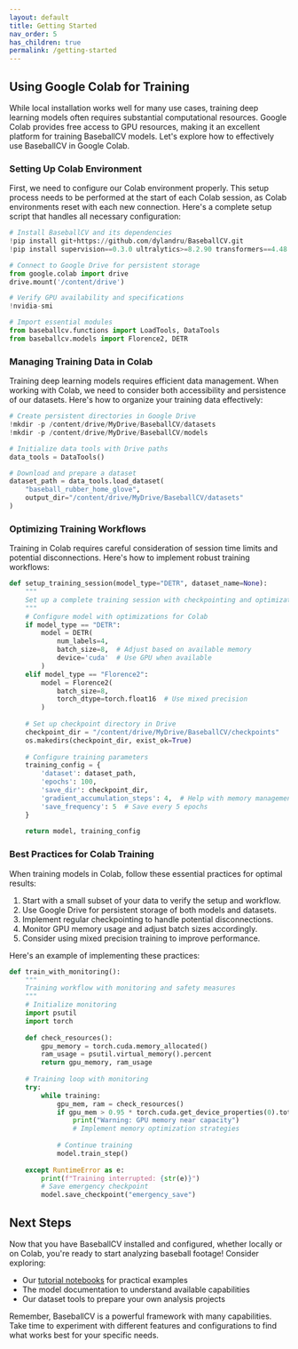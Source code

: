 ```yaml
---
layout: default
title: Getting Started
nav_order: 5
has_children: true
permalink: /getting-started
---
```


## Using Google Colab for Training

While local installation works well for many use cases, training deep learning models often requires substantial computational resources. Google Colab provides free access to GPU resources, making it an excellent platform for training BaseballCV models. Let's explore how to effectively use BaseballCV in Google Colab.

### Setting Up Colab Environment

First, we need to configure our Colab environment properly. This setup process needs to be performed at the start of each Colab session, as Colab environments reset with each new connection. Here's a complete setup script that handles all necessary configuration:

```python
# Install BaseballCV and its dependencies
!pip install git+https://github.com/dylandru/BaseballCV.git
!pip install supervision==0.3.0 ultralytics>=8.2.90 transformers==4.48.0

# Connect to Google Drive for persistent storage
from google.colab import drive
drive.mount('/content/drive')

# Verify GPU availability and specifications
!nvidia-smi

# Import essential modules
from baseballcv.functions import LoadTools, DataTools
from baseballcv.models import Florence2, DETR
```

### Managing Training Data in Colab

Training deep learning models requires efficient data management. When working with Colab, we need to consider both accessibility and persistence of our datasets. Here's how to organize your training data effectively:

```python
# Create persistent directories in Google Drive
!mkdir -p /content/drive/MyDrive/BaseballCV/datasets
!mkdir -p /content/drive/MyDrive/BaseballCV/models

# Initialize data tools with Drive paths
data_tools = DataTools()

# Download and prepare a dataset
dataset_path = data_tools.load_dataset(
    "baseball_rubber_home_glove",
    output_dir="/content/drive/MyDrive/BaseballCV/datasets"
)
```

### Optimizing Training Workflows

Training in Colab requires careful consideration of session time limits and potential disconnections. Here's how to implement robust training workflows:

```python
def setup_training_session(model_type="DETR", dataset_name=None):
    """
    Set up a complete training session with checkpointing and optimization
    """
    # Configure model with optimizations for Colab
    if model_type == "DETR":
        model = DETR(
            num_labels=4,
            batch_size=8,  # Adjust based on available memory
            device='cuda'  # Use GPU when available
        )
    elif model_type == "Florence2":
        model = Florence2(
            batch_size=8,
            torch_dtype=torch.float16  # Use mixed precision
        )
    
    # Set up checkpoint directory in Drive
    checkpoint_dir = "/content/drive/MyDrive/BaseballCV/checkpoints"
    os.makedirs(checkpoint_dir, exist_ok=True)
    
    # Configure training parameters
    training_config = {
        'dataset': dataset_path,
        'epochs': 100,
        'save_dir': checkpoint_dir,
        'gradient_accumulation_steps': 4,  # Help with memory management
        'save_frequency': 5  # Save every 5 epochs
    }
    
    return model, training_config
```

### Best Practices for Colab Training

When training models in Colab, follow these essential practices for optimal results:

1. Start with a small subset of your data to verify the setup and workflow.
2. Use Google Drive for persistent storage of both models and datasets.
3. Implement regular checkpointing to handle potential disconnections.
4. Monitor GPU memory usage and adjust batch sizes accordingly.
5. Consider using mixed precision training to improve performance.

Here's an example of implementing these practices:

```python
def train_with_monitoring():
    """
    Training workflow with monitoring and safety measures
    """
    # Initialize monitoring
    import psutil
    import torch
    
    def check_resources():
        gpu_memory = torch.cuda.memory_allocated()
        ram_usage = psutil.virtual_memory().percent
        return gpu_memory, ram_usage
    
    # Training loop with monitoring
    try:
        while training:
            gpu_mem, ram = check_resources()
            if gpu_mem > 0.95 * torch.cuda.get_device_properties(0).total_memory:
                print("Warning: GPU memory near capacity")
                # Implement memory optimization strategies
                
            # Continue training
            model.train_step()
            
    except RuntimeError as e:
        print(f"Training interrupted: {str(e)}")
        # Save emergency checkpoint
        model.save_checkpoint("emergency_save")
```

## Next Steps

Now that you have BaseballCV installed and configured, whether locally or on Colab, you're ready to start analyzing baseball footage! Consider exploring:

- Our [tutorial notebooks](https://github.com/dylandru/BaseballCV/tree/main/notebooks) for practical examples
- The model documentation to understand available capabilities
- Our dataset tools to prepare your own analysis projects

Remember, BaseballCV is a powerful framework with many capabilities. Take time to experiment with different features and configurations to find what works best for your specific needs.